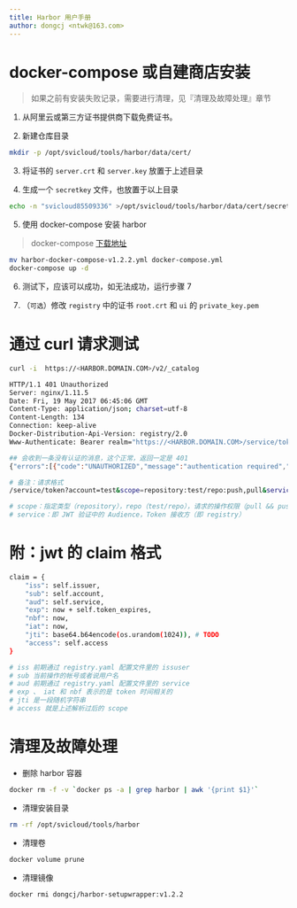 ```yaml
---
title: Harbor 用户手册
author: dongcj <ntwk@163.com>
---
```


# docker-compose 或自建商店安装
> 如果之前有安装失败记录，需要进行清理，见『清理及故障处理』章节

1. 从阿里云或第三方证书提供商下载免费证书。

2. 新建仓库目录

```bash
mkdir -p /opt/svicloud/tools/harbor/data/cert/
```

3. 将证书的 `server.crt` 和 `server.key` 放置于上述目录


4. 生成一个 `secretkey` 文件，也放置于以上目录

```bash
echo -n "svicloud85509336" >/opt/svicloud/tools/harbor/data/cert/secretkey
```


5. 使用 docker-compose 安装 harbor

> docker-compose [下载地址](http://download.svicloud.com/harbor-docker-compose-v1.2.2.yml)

```bash
mv harbor-docker-compose-v1.2.2.yml docker-compose.yml 
docker-compose up -d
```

6. 测试下，应该可以成功，如无法成功，运行步骤 7

7. （` 可选 `）修改 `registry` 中的证书 `root.crt` 和 `ui` 的 `private_key.pem`


# 通过 curl 请求测试
```bash
curl -i  https://<HARBOR.DOMAIN.COM>/v2/_catalog

HTTP/1.1 401 Unauthorized
Server: nginx/1.11.5
Date: Fri, 19 May 2017 06:45:06 GMT
Content-Type: application/json; charset=utf-8
Content-Length: 134
Connection: keep-alive
Docker-Distribution-Api-Version: registry/2.0
Www-Authenticate: Bearer realm="https://<HARBOR.DOMAIN.COM>/service/token",service="token-service",scope="registry:catalog:*"

## 会收到一条没有认证的消息，这个正常，返回一定是 401
{"errors":[{"code":"UNAUTHORIZED","message":"authentication required","detail":[{"Type":"registry","Name":"catalog","Action":"*"}]}]}

# 备注：请求格式
/service/token?account=test&scope=repository:test/repo:push,pull&service=token-service

# scope：指定类型（repository），repo（test/repo），请求的操作权限（pull && push）
# service：即 JWT 验证中的 Audience，Token 接收方（即 registry）
```

# 附：jwt 的 claim 格式
```bash
claim = {
    "iss": self.issuer,
    "sub": self.account,
    "aud": self.service,
    "exp": now + self.token_expires,
    "nbf": now,
    "iat": now,
    "jti": base64.b64encode(os.urandom(1024)), # TODO
    "access": self.access
}

# iss 前期通过 registry.yaml 配置文件里的 issuser
# sub 当前操作的帐号或者说用户名
# aud 前期通过 registry.yaml 配置文件里的 service
# exp 、 iat 和 nbf 表示的是 token 时间相关的
# jti 是一段随机字符串
# access 就是上述解析过后的 scope
```

# 清理及故障处理

  - 删除 harbor 容器

```bash
docker rm -f -v `docker ps -a | grep harbor | awk '{print $1}'`
```

  - 清理安装目录

```bash
rm -rf /opt/svicloud/tools/harbor
```
  - 清理卷

```bash
docker volume prune
```
  - 清理镜像

```bash
docker rmi dongcj/harbor-setupwrapper:v1.2.2
```

